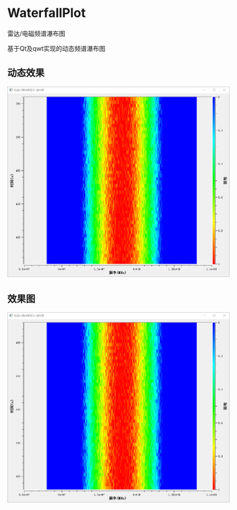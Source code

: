 # WaterfallPlot
雷达/电磁频谱瀑布图

基于Qt及qwt实现的动态频谱瀑布图

## 动态效果
![image](https://github.com/gnibuoz/WaterfallPlot/blob/main/WaterfallPlot/%E6%95%88%E6%9E%9C%E5%9B%BE/%E7%94%B5%E7%A3%81%E8%AE%A1%E7%AE%97%E7%BB%93%E6%9E%9C-%E7%80%91%E5%B8%83%E5%9B%BE.gif)

## 效果图
![image](https://github.com/gnibuoz/WaterfallPlot/blob/main/WaterfallPlot/%E6%95%88%E6%9E%9C%E5%9B%BE/%E7%80%91%E5%B8%83%E5%9B%BE.png)
